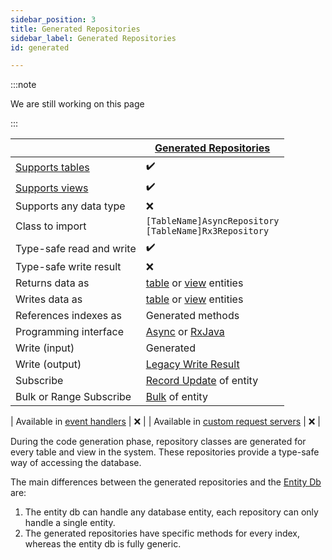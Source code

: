 ```yaml
---
sidebar_position: 3
title: Generated Repositories
sidebar_label: Generated Repositories
id: generated

---
```


:::note

We are still working on this page

:::

|                                                                                                                                | [Generated Repositories](../generated)                                             |
|--------------------------------------------------------------------------------------------------------------------------------|------------------------------------------------------------------------------------|
| [Supports tables](../../../concepts/data-structure/tables)                                                                     | ✔️                                                                                 |
| [Supports views](../../../concepts/data-structure/views)                                                                       | ✔️                                                                                 |
| Supports any data type                                                                                                         | ❌                                                                                  |
| Class to import                                                                                                                | `[TableName]AsyncRepository` <br/> `[TableName]Rx3Repository`                      |
| Type-safe read and write                                                                                                       | ✔️                                                                                 | 
| Type-safe write result                                                                                                         | ❌                                                                                  | 
| Returns data as                                                                                                                | [table](../../data-types/tables) or [view](../../data-types/views) entities        |
| Writes data as                                                                                                                 | [table](../../data-types/tables) or [view](../../data-types/views) entities        |
| References indexes as                                                                                                          | Generated methods                                                                  |
| Programming interface                                                                                                          | [Async](../../../reference/apis/async) or [RxJava](../../../reference/apis/rxjava) |
| Write (input)                                                                                                                  | Generated                                                                          |
| Write (output)                                                                                                                 | [Legacy Write Result](../../helper/write-result/legacy)                            |
| Subscribe                                                                                                                      | [Record Update](../../helper/subscription/record-update) of entity                 |
| Bulk or Range Subscribe                                                                                                        | [Bulk](../../helper/subscription/bulk) of entity                                   |

| Available in [event handlers](/creating-applications/defining-your-application/business-logic/event-handlers/)       | ❌                                                                                  |
| Available in [custom request servers](/creating-applications/defining-your-application/user-interface/request-servers/rs-advanced-technical-details/#custom-request-servers) | ❌                                                                                  |

During the code generation phase, repository classes are generated for every table and view in the system. These 
repositories provide a type-safe way of accessing the database. 

The main differences between the generated repositories and the [Entity Db](../entity-db) are:

1. The entity db can handle any database entity, each repository can only handle a single entity.
2. The generated repositories have specific methods for every index, whereas the entity db is fully generic.

